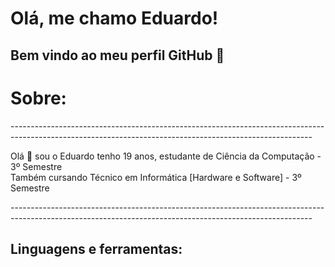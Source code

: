 # Olá, me chamo Eduardo! 
## Bem vindo ao meu perfil GitHub 👋

<html>
  <h1>Sobre: </h1>
<p>---------------------------------------------------------------------------------------------------------------------------------------------------------</p>
  <p>Olá 👋 sou o Eduardo tenho 19 anos, estudante de Ciência da Computação - 3º Semestre<br>
      Também cursando Técnico em Informática [Hardware e Software] - 3º Semestre</p>
<p>---------------------------------------------------------------------------------------------------------------------------------------------------------</p>
  <h2>Linguagens e ferramentas:</h2>

<link rel="stylesheet" type='text/css' href="https://cdn.jsdelivr.net/gh/devicons/devicon@latest/devicon.min.css" />
         
<link rel="stylesheet" type='text/css' href="https://cdn.jsdelivr.net/gh/devicons/devicon@latest/devicon.min.css" />
          
<link rel="stylesheet" type='text/css' href="https://cdn.jsdelivr.net/gh/devicons/devicon@latest/devicon.min.css" />
           
<link rel="stylesheet" type='text/css' href="https://cdn.jsdelivr.net/gh/devicons/devicon@latest/devicon.min.css" />
          
<link rel="stylesheet" type='text/css' href="https://cdn.jsdelivr.net/gh/devicons/devicon@latest/devicon.min.css" />
          
<link rel="stylesheet" type='text/css' href="https://cdn.jsdelivr.net/gh/devicons/devicon@latest/devicon.min.css" />
                    
<link rel="stylesheet" type='text/css' href="https://cdn.jsdelivr.net/gh/devicons/devicon@latest/devicon.min.css" />

<link rel="stylesheet" type='text/css' href="https://cdn.jsdelivr.net/gh/devicons/devicon@latest/devicon.min.css" />
          
<link rel="stylesheet" type='text/css' href="https://cdn.jsdelivr.net/gh/devicons/devicon@latest/devicon.min.css" />
          
<link rel="stylesheet" type='text/css' href="https://cdn.jsdelivr.net/gh/devicons/devicon@latest/devicon.min.css" />
                
</html>
